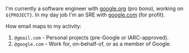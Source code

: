 I'm currently a software engineer with [google.org](https://google.org) (pro bono), working on `${PROJECT}`. In my day job I'm an SRE with [google.com](https://google.org) (for profit).

How email maps to my activity:

1. `@gmail.com` - Personal projects (pre-Google or IARC-approved).
2. `@google.com` - Work for, on-behalf-of, or as a member of Google.
